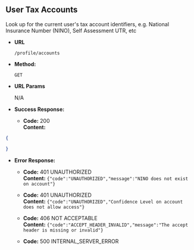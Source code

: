 User Tax Accounts
----
  Look up for the current user's tax account identifiers, e.g. National Insurance Number (NINO), Self Assessment UTR, etc

* **URL**

  `/profile/accounts`

* **Method:**

  `GET`

*  **URL Params**

   N/A

* **Success Response:**

  * **Code:** 200 <br />
    **Content:**

```json
{

}
```

* **Error Response:**

  * **Code:** 401 UNAUTHORIZED <br />
    **Content:** `{"code":"UNAUTHORIZED","message":"NINO does not exist on account"}`

  * **Code:** 401 UNAUTHORIZED <br />
    **Content:** `{"code":"UNAUTHORIZED","Confidence Level on account does not allow access"}`

  * **Code:** 406 NOT ACCEPTABLE <br />
    **Content:** `{"code":"ACCEPT_HEADER_INVALID","message":"The accept header is missing or invalid"}`

  * **Code:** 500 INTERNAL_SERVER_ERROR <br />


